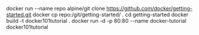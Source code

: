 
docker run --name repo alpine/git clone https://github.com/docker/getting-started.git
docker cp repo:/git/getting-started/ .
cd getting-started
docker build -t docker101tutorial . 
docker run -d -p 80:80 --name docker-tutorial docker101tutorial
